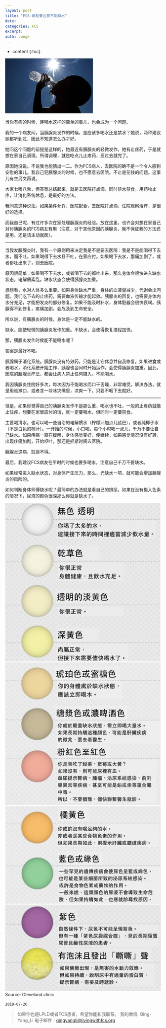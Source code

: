 ```yaml
---
layout: post
title: "FCS-病友要注意不能缺水"
date:
categories: FCS
excerpt:
auth: conge
---
```

* content
{:toc}

![](/assets/images/FCS/118382-c92ea124648431ef.png)


当你有病的时候，连喝水这样的简单的事儿，也会成为一个问题。

我的一个病友问，当胰腺炎发作的时候，是应该多喝水还是禁水？她说，两种建议她都听到过，因此不知道怎么办才好。

她问这个问题的前提是这样的，她最近有胰腺炎的轻微发作，她有止疼药，于是就想在家自己调理。所谓调理，就是吃点儿止疼药，忍过去就完了。

原因她没说。不说我也能猜出一二。作为FCS病人，去医院的确不是一个令人感到安慰的事儿。我自己犯胰腺炎的时候，也不愿意去医院。不止是花钱的问题。这事儿有空另文再说。

大家七嘴八舌，但答案总结起来，就是去医院打点滴，同时禁水禁食，用药物止疼，让消化系统休息，是最好的方法。

我同意这种说法。如果条件允许，医院配合，去医院打点滴，住院观察治疗，是很好的选择。

而我自己呢，有过许多次在家处理胰腺炎的经验。放在这里，也许会对想在家自己对付胰腺炎的FCS病友有用（注意，对于其他原因的胰腺炎，我不保证我的方法还是用，还是请主动就医）。

----

当我发胰腺炎时，我有一个原则用来决定我是不是要去医院：我是不是能喝得下去水，而不吐。如果喝得下去水且不吐，在家应付。如果喝下去水，腹痛加剧了，或者都吐出来了，则去医院。

原因很简单：如果喝不下去水，或者喝下去的都吐出来，那么身体会很快进入缺水状态，电解质紊乱。缺水状态会使得胰腺炎加重。

想想看，水对人体多么重要。如果身体缺水严重，身体的血液量减少，代谢会出问题。我们吃下去的止疼药，需要血液传输才能起效。胰腺炎的回复，也需要身体内水分充足，才能把发炎的部分修复。如果不能及时补水，身体脏器会很快衰竭。胰腺得不到修复，疼痛加剧，会危及到生命安全。

所以说，有胰腺炎的时候，身体是一定不能缺水的。

缺水，能使轻微的胰腺炎发作加重。不缺水，会使得恢复进程加快。


那，胰腺炎发作时候能不能喝水呢？

答案是最好不喝。

胰腺属于消化系统。胰腺炎没有特效药，只能是让它休息并自我修复。如果进食或者喝水，消化系统开始工作，胰腺也会同时开始运作，会使得胰腺炎加重。因此，医院的胰腺炎疗法，都会让病人禁止任何摄入。不能喝水。

我因胰腺炎住院好多次，每次因为不能喝水而口干舌燥，非常难受。解决办法，就是用谁漱口，或者含一块冰灾嘴里，凉爽一下。只要不咽下去就好。

----

但是，如果你觉得自己的胰腺炎发作不是那么重，喝水也不吐，一般的止疼药就能止住疼，想要在家里应付的话，就一定要喝水，但同时一定要禁食。

主要喝清水。也可以喝一些自治的电解质水（柠檬汁加点儿盐巴），或者纯椰子水（不是白色的椰汁）。一开始的时候，小口喝。每个小时喝一点儿，千万不要让自己缺水。如果疼痛一直在缓解，身体感觉变好，便继续，如果感觉情况没有好转，出现疼痛加剧，开始呕吐，那还是抓紧时间去医院。

胰腺炎这病，耽误不得。

最后，我建议FCS病友在平时的时候也要多喝水，注意自己千万不要缺水。

如果经常进入缺水状态，对身体产生压力，那么，光缺水一项，就可能会增加胰腺炎的风险的。

如何判断身体师傅缺水呢？最简单的办法就是看自己的排尿。如果在没有摄入色素的情况下，尿液的颜色很深那么你就是缺水了。


![ ](/assets/images/FCS/118382-660e0ec550a1d127.png)
![ ](/assets/images/FCS/118382-28143d02265bbd3d.png)
![image.png](/assets/images/FCS/118382-0430436240b7bcde.png)
![ ](/assets/images/FCS/118382-820581ef7e897b4d.png)
Source: Cleveland clinic

```
2019-07-26
```


> 如果你也是LPLD或者FCS患者，希望你能和我联系。
> 我的微信: Qing-Yang_Li
> 电子邮件：qingyangli@livingwithfcs.org
